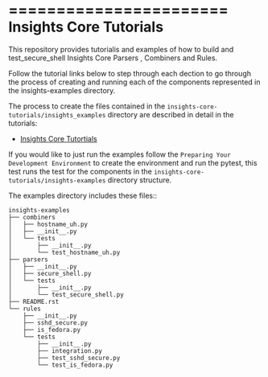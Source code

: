 =======================
Insights Core Tutorials
=======================

This repository provides tutorialis and examples of how to build and test_secure_shell Insights Core Parsers
, Combiners and Rules.

Follow the tutorial links below to step through each dection to go through the process of creating and running
each of the components represented in the insights-examples directory.

The process to create the files contained in the ``insights-core-tutorials/insights_examples`` directory are described
in detail in the tutorials:

* [Insights Core Tutortials](https://insights-core.readthedocs.io)


If you would like to just run the examples follow the ``Preparing Your Development Environment`` to create the 
environment and run the pytest, this test runs the test for the components in the 
``insights-core-tutorials/insights-examples`` directory structure.

The examples directory includes these files::
    
    insights-examples
    ├── combiners
    │   ├── hostname_uh.py
    │   ├── __init__.py
    │   └── tests
    │       ├── __init__.py
    │       └── test_hostname_uh.py
    ├── parsers
    │   ├── __init__.py
    │   ├── secure_shell.py
    │   └── tests
    │       ├── __init__.py
    │       └── test_secure_shell.py
    ├── README.rst
    └── rules
        ├── __init__.py
        ├── sshd_secure.py
        ├── is_fedora.py
        └── tests
            ├── __init__.py
            ├── integration.py
            ├── test_sshd_secure.py
            └── test_is_fedora.py
            


